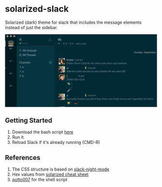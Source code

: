 # solarized-slack
Solarized (dark) theme for slack that includes the message elements instead of just the sidebar.


![solarized slack](images/solarized.png "Solarized Screenshot")


## Getting Started
1. Download the bash script [here](https://raw.githubusercontent.com/nakedsushi/solarized-slack/master/scripts/solarize-slack.sh)
1. Run it.
1. Reload Slack if it's already running (CMD-R)

## References
1. The CSS structure is based on [slack-night-mode](https://github.com/laCour/slack-night-mode)
1. Hex values from [solarized cheat sheet](http://www.zovirl.com/2011/07/22/solarized_cheat_sheet/)
1. [potto007](https://github.com/laCour/slack-night-mode/issues/73#issuecomment-307448583) for the shell script  
